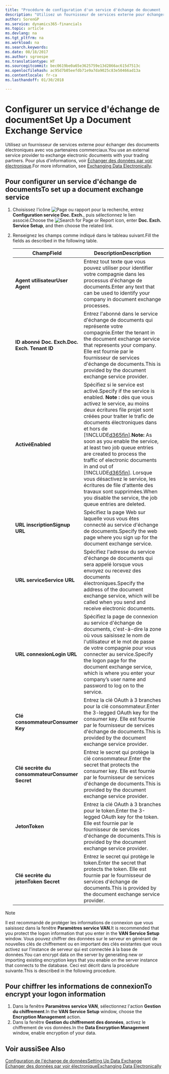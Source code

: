```yaml
---
title: "Procédure de configuration d'un service d'échange de document | Microsoft Docs"
description: "Utilisez un fournisseur de services externe pour échanger des documents électroniques avec vos partenaires commerciaux."
author: SorenGP
ms.service: dynamics365-financials
ms.topic: article
ms.devlang: na
ms.tgt_pltfrm: na
ms.workload: na
ms.search.keywords: 
ms.date: 08/18/2017
ms.author: sgroespe
ms.translationtype: HT
ms.sourcegitcommit: bec0619be0a65e3625759e13d2866ac615d7513c
ms.openlocfilehash: ac95d7b05eefdb71e9a7da9025c83e50466ad13a
ms.contentlocale: fr-ca
ms.lasthandoff: 01/30/2018

---
```

# <a name="set-up-a-document-exchange-service"></a><span data-ttu-id="60356-103">Configurer un service d'échange de document</span><span class="sxs-lookup"><span data-stu-id="60356-103">Set Up a Document Exchange Service</span></span>
<span data-ttu-id="60356-104">Utilisez un fournisseur de services externe pour échanger des documents électroniques avec vos partenaires commerciaux.</span><span class="sxs-lookup"><span data-stu-id="60356-104">You use an external service provider to exchange electronic documents with your trading partners.</span></span> <span data-ttu-id="60356-105">Pour plus d'informations, voir [Échanger des données par voir électronique](across-data-exchange.md).</span><span class="sxs-lookup"><span data-stu-id="60356-105">For more information, see [Exchanging Data Electronically](across-data-exchange.md).</span></span>  

## <a name="to-set-up-a-document-exchange-service"></a><span data-ttu-id="60356-106">Pour configurer un service d'échange de documents</span><span class="sxs-lookup"><span data-stu-id="60356-106">To set up a document exchange service</span></span>  
1. <span data-ttu-id="60356-107">Choisissez l'icône ![Page ou rapport pour la recherche](media/ui-search/search_small.png "icône Page ou rapport pour la recherche"), entrez **Configuration service Doc. Exch.**, puis sélectionnez le lien associé.</span><span class="sxs-lookup"><span data-stu-id="60356-107">Choose the ![Search for Page or Report](media/ui-search/search_small.png "Search for Page or Report icon") icon, enter **Doc. Exch. Service Setup**, and then choose the related link.</span></span>  
2. <span data-ttu-id="60356-108">Renseignez les champs comme indiqué dans le tableau suivant.</span><span class="sxs-lookup"><span data-stu-id="60356-108">Fill the fields as described in the following table.</span></span>  

    |<span data-ttu-id="60356-109">Champ</span><span class="sxs-lookup"><span data-stu-id="60356-109">Field</span></span>|<span data-ttu-id="60356-110">Description</span><span class="sxs-lookup"><span data-stu-id="60356-110">Description</span></span>|  
    |---------------------------------|---------------------------------------|  
    |<span data-ttu-id="60356-111">**Agent utilisateur**</span><span class="sxs-lookup"><span data-stu-id="60356-111">**User Agent**</span></span>|<span data-ttu-id="60356-112">Entrez tout texte que vous pouvez utiliser pour identifier votre compagnie dans les processus d'échange de documents.</span><span class="sxs-lookup"><span data-stu-id="60356-112">Enter any text that can be used to identify your company in document exchange processes.</span></span>|  
    |<span data-ttu-id="60356-113">**ID abonné Doc. Exch.**</span><span class="sxs-lookup"><span data-stu-id="60356-113">**Doc. Exch. Tenant ID**</span></span>|<span data-ttu-id="60356-114">Entrez l'abonné dans le service d'échange de documents qui représente votre compagnie.</span><span class="sxs-lookup"><span data-stu-id="60356-114">Enter the tenant in the document exchange service that represents your company.</span></span> <span data-ttu-id="60356-115">Elle est fournie par le fournisseur de services d'échange de documents.</span><span class="sxs-lookup"><span data-stu-id="60356-115">This is provided by the document exchange service provider.</span></span>|  
    |<span data-ttu-id="60356-116">**Activé**</span><span class="sxs-lookup"><span data-stu-id="60356-116">**Enabled**</span></span>|<span data-ttu-id="60356-117">Spécifiez si le service est activé.</span><span class="sxs-lookup"><span data-stu-id="60356-117">Specify if the service is enabled.</span></span> <span data-ttu-id="60356-118">**Note :** dès que vous activez le service, au moins deux écritures file projet sont créées pour traiter le trafic de documents électroniques dans et hors de [!INCLUDE[d365fin](includes/d365fin_md.md)].</span><span class="sxs-lookup"><span data-stu-id="60356-118">**Note:**  As soon as you enable the service, at least two job queue entries are created to process the traffic of electronic documents in and out of [!INCLUDE[d365fin](includes/d365fin_md.md)].</span></span> <span data-ttu-id="60356-119">Lorsque vous désactivez le service, les écritures de file d'attente des travaux sont supprimées.</span><span class="sxs-lookup"><span data-stu-id="60356-119">When you disable the service, the job queue entries are deleted.</span></span>|  
    |<span data-ttu-id="60356-120">**URL inscription**</span><span class="sxs-lookup"><span data-stu-id="60356-120">**Signup URL**</span></span>|<span data-ttu-id="60356-121">Spécifiez la page Web sur laquelle vous vous êtes connecté au service d'échange de documents.</span><span class="sxs-lookup"><span data-stu-id="60356-121">Specify the web page where you sign up for the document exchange service.</span></span>|  
    |<span data-ttu-id="60356-122">**URL service**</span><span class="sxs-lookup"><span data-stu-id="60356-122">**Service URL**</span></span>|<span data-ttu-id="60356-123">Spécifiez l'adresse du service d'échange de documents qui sera appelé lorsque vous envoyez ou recevez des documents électroniques.</span><span class="sxs-lookup"><span data-stu-id="60356-123">Specify the address of the document exchange service, which will be called when you send and receive electronic documents.</span></span>|  
    |<span data-ttu-id="60356-124">**URL connexion**</span><span class="sxs-lookup"><span data-stu-id="60356-124">**Login URL**</span></span>|<span data-ttu-id="60356-125">Spécifiez la page de connexion au service d'échange de documents, c'est-à-dire la zone où vous saisissez le nom de l'utilisateur et le mot de passe de votre compagnie pour vous connecter au service.</span><span class="sxs-lookup"><span data-stu-id="60356-125">Specify the logon page for the document exchange service, which is where you enter your company’s user name and password to log on to the service.</span></span>|  
    |<span data-ttu-id="60356-126">**Clé consommateur**</span><span class="sxs-lookup"><span data-stu-id="60356-126">**Consumer Key**</span></span>|<span data-ttu-id="60356-127">Entrez la clé OAuth à 3 branches pour la clé consommateur.</span><span class="sxs-lookup"><span data-stu-id="60356-127">Enter the 3-legged OAuth key for the consumer key.</span></span> <span data-ttu-id="60356-128">Elle est fournie par le fournisseur de services d'échange de documents.</span><span class="sxs-lookup"><span data-stu-id="60356-128">This is provided by the document exchange service provider.</span></span>|  
    |<span data-ttu-id="60356-129">**Clé secrète du consommateur**</span><span class="sxs-lookup"><span data-stu-id="60356-129">**Consumer Secret**</span></span>|<span data-ttu-id="60356-130">Entrez le secret qui protège la clé consommateur.</span><span class="sxs-lookup"><span data-stu-id="60356-130">Enter the secret that protects the consumer key.</span></span> <span data-ttu-id="60356-131">Elle est fournie par le fournisseur de services d'échange de documents.</span><span class="sxs-lookup"><span data-stu-id="60356-131">This is provided by the document exchange service provider.</span></span>|  
    |<span data-ttu-id="60356-132">**Jeton**</span><span class="sxs-lookup"><span data-stu-id="60356-132">**Token**</span></span>|<span data-ttu-id="60356-133">Entrez la clé OAuth à 3 branches pour le token.</span><span class="sxs-lookup"><span data-stu-id="60356-133">Enter the 3-legged OAuth key for the token.</span></span> <span data-ttu-id="60356-134">Elle est fournie par le fournisseur de services d'échange de documents.</span><span class="sxs-lookup"><span data-stu-id="60356-134">This is provided by the document exchange service provider.</span></span>|  
    |<span data-ttu-id="60356-135">**Clé secrète du jeton**</span><span class="sxs-lookup"><span data-stu-id="60356-135">**Token Secret**</span></span>|<span data-ttu-id="60356-136">Entrez le secret qui protège le token.</span><span class="sxs-lookup"><span data-stu-id="60356-136">Enter the secret that protects the token.</span></span> <span data-ttu-id="60356-137">Elle est fournie par le fournisseur de services d'échange de documents.</span><span class="sxs-lookup"><span data-stu-id="60356-137">This is provided by the document exchange service provider.</span></span>|  

> [!NOTE]  
>  <span data-ttu-id="60356-138">Il est recommandé de protéger les informations de connexion que vous saisissez dans la fenêtre **Paramètres service VAN**.</span><span class="sxs-lookup"><span data-stu-id="60356-138">It is recommended that you protect the logon information that you enter in the **VAN Service Setup** window.</span></span> <span data-ttu-id="60356-139">Vous pouvez chiffrer des données sur le serveur en générant de nouvelles clés de chiffrement ou en important des clés existantes que vous activez sur l'instance de serveur qui est connectée à la base de données.</span><span class="sxs-lookup"><span data-stu-id="60356-139">You can encrypt data on the server by generating new or importing existing encryption keys that you enable on the server instance that connects to the database.</span></span> <span data-ttu-id="60356-140">Ceci est décrit dans la procédure suivante.</span><span class="sxs-lookup"><span data-stu-id="60356-140">This is described in the following procedure.</span></span>  

## <a name="to-encrypt-your-logon-information"></a><span data-ttu-id="60356-141">Pour chiffrer les informations de connexion</span><span class="sxs-lookup"><span data-stu-id="60356-141">To encrypt your logon information</span></span>  
1. <span data-ttu-id="60356-142">Dans la fenêtre **Paramètres service VAN**, sélectionnez l'action **Gestion du chiffrement**.</span><span class="sxs-lookup"><span data-stu-id="60356-142">In the **VAN Service Setup** window, choose the **Encryption Management** action.</span></span>  
2. <span data-ttu-id="60356-143">Dans la fenêtre **Gestion du chiffrement des données**, activez le chiffrement de vos données.</span><span class="sxs-lookup"><span data-stu-id="60356-143">In the **Data Encryption Management** window, enable encryption of your data.</span></span> <!--For more information, see [Manage Data Encryption](../manage-data-encryption.md).-->  

## <a name="see-also"></a><span data-ttu-id="60356-144">Voir aussi</span><span class="sxs-lookup"><span data-stu-id="60356-144">See Also</span></span>  
[<span data-ttu-id="60356-145">Configuration de l'échange de données</span><span class="sxs-lookup"><span data-stu-id="60356-145">Setting Up Data Exchange</span></span>](across-set-up-data-exchange.md)  
[<span data-ttu-id="60356-146">Échanger des données par voir électronique</span><span class="sxs-lookup"><span data-stu-id="60356-146">Exchanging Data Electronically</span></span>](across-data-exchange.md)

